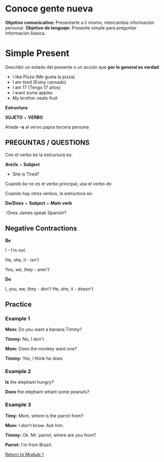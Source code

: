# Conoce gente nueva
**Objetivo comunicativo:** Presentarte a ti mismo, intercambia información personal.
**Objetivo de lenguaje:** Presente simple para preguntar información básica.

# Simple Present
Describir un estado del presente o un acción que **por lo general es verdad**

- I like Pizza (Me gusta la pizza)
- I am tired (Estoy cansado)
- I am 17 (Tengo 17 años)
- I want some apples
- My brother oeats fruit

__Estructura__

**SUJETO** + **VERBO**

Añade **-s** al vervo papra tercera persona

## PREGUNTAS / QUESTIONS

Con el verbo *be* la estructura es:

**Are/Is** + **Subject**

- She is Tired?

Cuando *be* no es el verbo principal, usa el verbo *do*

Cuando hay otros verbos, la estructura es:

**Do/Does** + **Subject** + **Main verb**

-Does James speak Spanish?

## Negative Contractions

**Be**

I - I'm not

He, she, it - isn't

You, we, they - aren't

**Do**

I, you, we, they - don't
He, she, it - doesn't

## Practice

### Example 1

__Mom:__ Do you want a banana Timmy?

__Timmy:__ No, I don't

__Mom:__ Does the monkey want one?

__Timmy:__ Yes, I think he does

### Example 2

**Is** the elephant hungry?

**Does** the elephant whant some peanuts?

### Example 3

__Timy:__ Mom, where is the parrot from?

__Mom:__ I don't know. Ask him.

__Timmy:__ Ok. Mr. parrot, where are you from?

__Parrot:__ I'm from Brazil.

[Return to Module 1](https://github.com/jenneracostadiaz/course-english/tree/main/Elementary/Module%201)